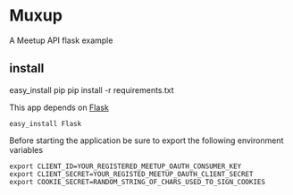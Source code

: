 # Muxup

A Meetup API flask example

## install

   easy_install pip
   pip install -r requirements.txt

This app depends on [Flask][flask]

    easy_install Flask

Before starting the application be sure to export the following environment variables

    export CLIENT_ID=YOUR_REGISTERED_MEETUP_OAUTH_CONSUMER_KEY
    export CLIENT_SECRET=YOUR_REGISTED_MEETUP_OAUTH_CLIENT_SECRET
    export COOKIE_SECRET=RANDOM_STRING_OF_CHARS_USED_TO_SIGN_COOKIES


[flask]: http://flask.pocoo.org/
